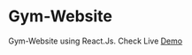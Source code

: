 # Gym-Website
Gym-Website using React.Js.
Check Live [Demo](http://gym-website.lovestoblog.com/?i=1)
